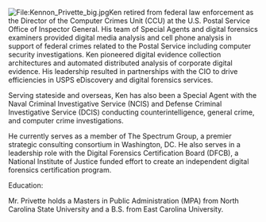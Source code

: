 ![<File:Kennon_Privette_big.jpg>](Kennon_Privette_big.jpg "File:Kennon_Privette_big.jpg")Ken
retired from federal law enforcement as the Director of the Computer
Crimes Unit (CCU) at the U.S. Postal Service Office of Inspector
General. His team of Special Agents and digital forensics examiners
provided digital media analysis and cell phone analysis in support of
federal crimes related to the Postal Service including computer security
investigations. Ken pioneered digital evidence collection architectures
and automated distributed analysis of corporate digital evidence. His
leadership resulted in partnerships with the CIO to drive efficiencies
in USPS eDiscovery and digital forensics services.

Serving stateside and overseas, Ken has also been a Special Agent with
the Naval Criminal Investigative Service (NCIS) and Defense Criminal
Investigative Service (DCIS) conducting counterintelligence, general
crime, and computer crime investigations.

He currently serves as a member of The Spectrum Group, a premier
strategic consulting consortium in Washington, DC. He also serves in a
leadership role with the Digital Forensics Certification Board (DFCB), a
National Institute of Justice funded effort to create an independent
digital forensics certification program.

Education:

Mr. Privette holds a Masters in Public Administration (MPA) from North
Carolina State University and a B.S. from East Carolina University.